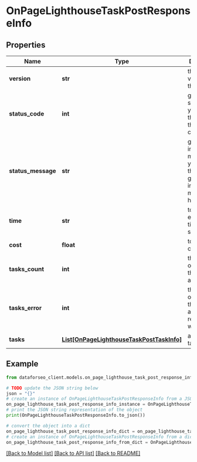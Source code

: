 # OnPageLighthouseTaskPostResponseInfo


## Properties

Name | Type | Description | Notes
------------ | ------------- | ------------- | -------------
**version** | **str** | the current version of the API | [optional] 
**status_code** | **int** | general status code you can find the full list of the response codes here | [optional] 
**status_message** | **str** | general informational message you can find the full list of general informational messages here | [optional] 
**time** | **str** | total execution time, seconds | [optional] 
**cost** | **float** | total tasks cost, USD | [optional] 
**tasks_count** | **int** | the number of tasks in the tasks array | [optional] 
**tasks_error** | **int** | the number of tasks in the tasks array returned with an error | [optional] 
**tasks** | [**List[OnPageLighthouseTaskPostTaskInfo]**](OnPageLighthouseTaskPostTaskInfo.md) | array of tasks | [optional] 

## Example

```python
from dataforseo_client.models.on_page_lighthouse_task_post_response_info import OnPageLighthouseTaskPostResponseInfo

# TODO update the JSON string below
json = "{}"
# create an instance of OnPageLighthouseTaskPostResponseInfo from a JSON string
on_page_lighthouse_task_post_response_info_instance = OnPageLighthouseTaskPostResponseInfo.from_json(json)
# print the JSON string representation of the object
print(OnPageLighthouseTaskPostResponseInfo.to_json())

# convert the object into a dict
on_page_lighthouse_task_post_response_info_dict = on_page_lighthouse_task_post_response_info_instance.to_dict()
# create an instance of OnPageLighthouseTaskPostResponseInfo from a dict
on_page_lighthouse_task_post_response_info_from_dict = OnPageLighthouseTaskPostResponseInfo.from_dict(on_page_lighthouse_task_post_response_info_dict)
```
[[Back to Model list]](../README.md#documentation-for-models) [[Back to API list]](../README.md#documentation-for-api-endpoints) [[Back to README]](../README.md)



